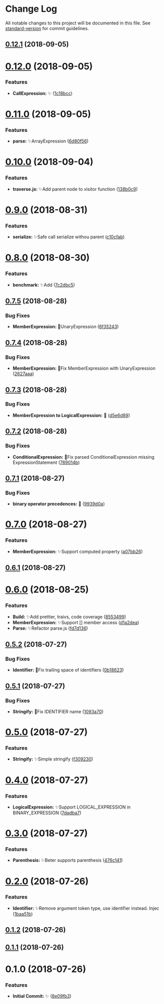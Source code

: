 # Change Log

All notable changes to this project will be documented in this file. See [standard-version](https://github.com/conventional-changelog/standard-version) for commit guidelines.

<a name="0.12.1"></a>
## [0.12.1](https://github.com/vivaxy/JavaScript/compare/v0.12.0...v0.12.1) (2018-09-05)



<a name="0.12.0"></a>
# [0.12.0](https://github.com/vivaxy/JavaScript/compare/v0.11.0...v0.12.0) (2018-09-05)


### Features

* **CallExpression:** :sparkles: ([1c18bcc](https://github.com/vivaxy/JavaScript/commit/1c18bcc))



<a name="0.11.0"></a>
# [0.11.0](https://github.com/vivaxy/JavaScript/compare/v0.10.0...v0.11.0) (2018-09-05)


### Features

* **parse:** :sparkles:ArrayExpression ([6d80f56](https://github.com/vivaxy/JavaScript/commit/6d80f56))



<a name="0.10.0"></a>
# [0.10.0](https://github.com/vivaxy/JavaScript/compare/v0.9.0...v0.10.0) (2018-09-04)


### Features

* **traverse.js:** :sparkles:Add parent node to visitor function ([138b0c9](https://github.com/vivaxy/JavaScript/commit/138b0c9))



<a name="0.9.0"></a>
# [0.9.0](https://github.com/vivaxy/JavaScript/compare/v0.8.0...v0.9.0) (2018-08-31)


### Features

* **serialize:** :sparkles:Safe call serialize withou parent ([c10cfab](https://github.com/vivaxy/JavaScript/commit/c10cfab))



<a name="0.8.0"></a>
# [0.8.0](https://github.com/vivaxy/JavaScript/compare/v0.7.5...v0.8.0) (2018-08-30)


### Features

* **benchmark:** :sparkles:Add ([7c2dbc5](https://github.com/vivaxy/JavaScript/commit/7c2dbc5))



<a name="0.7.5"></a>
## [0.7.5](https://github.com/vivaxy/JavaScript/compare/v0.7.4...v0.7.5) (2018-08-28)


### Bug Fixes

* **MemberExpression:** :bug:UnaryExpression ([6f35243](https://github.com/vivaxy/JavaScript/commit/6f35243))



<a name="0.7.4"></a>
## [0.7.4](https://github.com/vivaxy/JavaScript/compare/v0.7.3...v0.7.4) (2018-08-28)


### Bug Fixes

* **MemberExpression:** :bug:Fix MemberExpression with UnaryExpression ([2627aaa](https://github.com/vivaxy/JavaScript/commit/2627aaa))



<a name="0.7.3"></a>
## [0.7.3](https://github.com/vivaxy/JavaScript/compare/v0.7.2...v0.7.3) (2018-08-28)


### Bug Fixes

* **MemberExpression to LogicalExpression:** :bug: ([d5e6d89](https://github.com/vivaxy/JavaScript/commit/d5e6d89))



<a name="0.7.2"></a>
## [0.7.2](https://github.com/vivaxy/JavaScript/compare/v0.7.1...v0.7.2) (2018-08-28)


### Bug Fixes

* **ConditionalExpression:** :bug:Fix parsed ConditionalExpression missing ExpressionStatement ([789014b](https://github.com/vivaxy/JavaScript/commit/789014b))



<a name="0.7.1"></a>
## [0.7.1](https://github.com/vivaxy/JavaScript/compare/v0.7.0...v0.7.1) (2018-08-27)


### Bug Fixes

* **binary operator precedences:** :bug: ([9939d0a](https://github.com/vivaxy/JavaScript/commit/9939d0a))



<a name="0.7.0"></a>
# [0.7.0](https://github.com/vivaxy/JavaScript/compare/v0.6.1...v0.7.0) (2018-08-27)


### Features

* **MemberExpression:** :sparkles:Support computed property ([a07bb26](https://github.com/vivaxy/JavaScript/commit/a07bb26))



<a name="0.6.1"></a>
## [0.6.1](https://github.com/vivaxy/JavaScript/compare/v0.6.0...v0.6.1) (2018-08-27)



<a name="0.6.0"></a>
# [0.6.0](https://github.com/vivaxy/JavaScript/compare/v0.5.2...v0.6.0) (2018-08-25)


### Features

* **Build:** :sparkles:Add prettier, traivs, code coverage ([8553499](https://github.com/vivaxy/JavaScript/commit/8553499))
* **MemberExpression:** :sparkles:Support [] member access ([d1a2dea](https://github.com/vivaxy/JavaScript/commit/d1a2dea))
* **Parse:** :sparkles:Refactor parse.js ([fd7d136](https://github.com/vivaxy/JavaScript/commit/fd7d136))



<a name="0.5.2"></a>
## [0.5.2](https://github.com/vivaxy/JavaScript/compare/v0.5.1...v0.5.2) (2018-07-27)


### Bug Fixes

* **Identifier:** :bug:Fix trailing space of identifiers ([0b18623](https://github.com/vivaxy/JavaScript/commit/0b18623))



<a name="0.5.1"></a>
## [0.5.1](https://github.com/vivaxy/JavaScript/compare/v0.5.0...v0.5.1) (2018-07-27)


### Bug Fixes

* **Stringify:** :bug:Fix IDENTIFIER name ([1093a70](https://github.com/vivaxy/JavaScript/commit/1093a70))



<a name="0.5.0"></a>
# [0.5.0](https://github.com/vivaxy/JavaScript/compare/v0.4.0...v0.5.0) (2018-07-27)


### Features

* **Stringify:** :sparkles:Simple stringify ([f309230](https://github.com/vivaxy/JavaScript/commit/f309230))



<a name="0.4.0"></a>
# [0.4.0](https://github.com/vivaxy/JavaScript/compare/v0.3.0...v0.4.0) (2018-07-27)


### Features

* **LogicalExpression:** :sparkles:Support LOGICAL_EXPRESSION in BINARY_EXPRESSION ([7dadba7](https://github.com/vivaxy/JavaScript/commit/7dadba7))



<a name="0.3.0"></a>
# [0.3.0](https://github.com/vivaxy/JavaScript/compare/v0.2.0...v0.3.0) (2018-07-27)


### Features

* **Parenthesis:** :sparkles:Beter supports parenthesis ([476c141](https://github.com/vivaxy/JavaScript/commit/476c141))



<a name="0.2.0"></a>
# [0.2.0](https://github.com/vivaxy/JavaScript/compare/v0.1.2...v0.2.0) (2018-07-26)


### Features

* **Identifier:** :sparkles:Remove argument token type, use identifier instead. Injec ([1baa51b](https://github.com/vivaxy/JavaScript/commit/1baa51b))



<a name="0.1.2"></a>
## [0.1.2](https://github.com/vivaxy/JavaScript/compare/v0.1.1...v0.1.2) (2018-07-26)



<a name="0.1.1"></a>
## [0.1.1](https://github.com/vivaxy/JavaScript/compare/v0.1.0...v0.1.1) (2018-07-26)



<a name="0.1.0"></a>
# 0.1.0 (2018-07-26)


### Features

* **Initial Commit:** :sparkles: ([8e09fb3](https://github.com/vivaxy/JavaScript/commit/8e09fb3))
